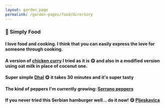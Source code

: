 ```yaml
---
layout: garden_page
permalink: /garden-pages/food/directory
---
```


### :love_letter: Simply Food

#### I love food and cooking. I think that you can easily express the love for someone through cooking.

#### A version of [chicken curry](https://www.allrecipes.com/recipe/46822/indian-chicken-curry-ii/) I tried as it is :yum: and also in a modified version using oat milk in place of coconut one.

#### Super simple [Dhal](https://www.reddit.com/r/GifRecipes/comments/6mcje8/super_simple_dhal/) :yum: it takes 30 minutes and it's super tasty

#### The kind of peppers I'm currently growing: [Serrano peppers](https://www.chilipeppermadness.com/chili-pepper-types/medium-hot-chili-peppers/serrano-peppers/)

#### If you never tried this Serbian hamburger well... do it now! :yum: [Pljeskavica](https://www.thespruceeats.com/serbian-pljeskavica-hamburgers-1135899)
